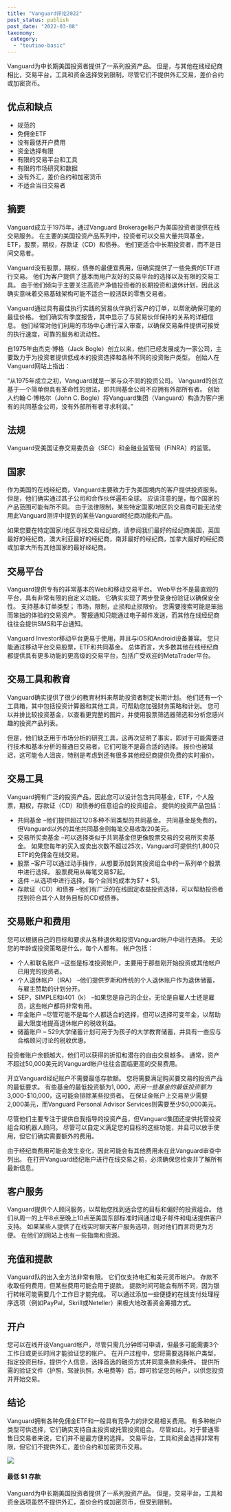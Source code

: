 ```yaml
---
title: "Vanguard评论2022"
post_status: publish
post_date: "2022-03-08"
taxonomy:
 category: 
  - "toutiao-basic"
---
```


Vanguard为中长期美国投资者提供了一系列投资产品。 但是，与其他在线经纪商相比，交易平台，工具和资金选择受到限制，尽管它们不提供外汇交易，差价合约或加密货币。

## 优点和缺点
- 规范的
- 免佣金ETF
- 没有最低开户费用
- 资金选择有限
- 有限的交易平台和工具
- 有限的市场研究和数据
- 没有外汇，差价合约和加密货币
- 不适合当日交易者


## 摘要

Vanguard成立于1975年，通过Vanguard Brokerage帐户为美国投资者提供在线交易服务。 在主要的美国投资产品系列中，投资者可以交易大量共同基金，ETF，股票，期权，存款证（CD）和债券。 他们更适合中长期投资者，而不是日间交易者。

Vanguard没有股票，期权，债券的最便宜费用，但确实提供了一些免费的ETF进行交易。 他们为客户提供了基本而用户友好的交易平台的选择以及有限的交易工具。 由于他们倾向于主要关注高资产净值投资者的长期投资和退休计划，因此这确实意味着交易基础架构可能不适合一般活跃的零售交易者。

Vanguard通过具有最佳执行实践的贸易伙伴执行客户的订单，以帮助确保可能的最佳价格。 他们确实有季度报告，其中显示了与贸易伙伴保持的关系的详细信息。 他们经常对他们利用的市场中心进行深入审查，以确保交易条件提供可接受的执行速度，可靠的服务和流动性。

自1975年由杰克·博格（Jack Bogle）创立以来，他们已经发展成为一家公司，主要致力于为投资者提供低成本的投资选择和各种不同的投资账户类型。 创始人在Vanguard网站上指出：

“从1975年成立之初，Vanguard就是一家与众不同的投资公司。 Vanguard的创立基于一个简单但具有革命性的想法，即共同基金公司不应拥有外部所有者。 创始人约翰·C·博格尔（John C. Bogle）将Vanguard集团（Vanguard）构造为客户拥有的共同基金公司，没有外部所有者寻求利润。”

## 法规

Vanguard受美国证券交易委员会（SEC）和金融业监管局（FINRA）的监管。

## 国家

作为美国的在线经纪商，Vanguard主要致力于为美国境内的客户提供投资服务。 但是，他们确实通过其子公司和合作伙伴遍布全球。 应该注意的是，每个国家的产品范围可能有所不同。 由于法律限制，某些特定国家/地区的交易商可能无法使用此Vanguard测评中提到的某些Vanguard经纪商功能和产品。

如果您要在特定国家/地区寻找交易经纪商，请参阅我们最好的经纪商美国，英国最好的经纪商，澳大利亚最好的经纪商，南非最好的经纪商，加拿大最好的经纪商或加拿大所有其他国家的最好经纪商。

## 交易平台

Vanguard提供专有的非常基本的Web和移动交易平台。 Web平台不是最直观的平台，具有非常有限的自定义功能。 它确实实现了两步登录身份验证以确保安全性。 支持基本订单类型； 市场，限制，止损和止损限价。 您需要搜索可能是笨拙而笨拙的体验的交易资产。 警报通知只能通过电子邮件发送，而其他在线经纪商往往会提供SMS和平台通知。

Vanguard Investor移动平台更易于使用，并且与iOS和Android设备兼容。 您只能通过移动平台交易股票，ETF和共同基金。 总体而言，大多数其他在线经纪商都提供具有更多功能的更高级的交易平台，包括广受欢迎的MetaTrader平台。

## 交易工具和教育

Vanguard确实提供了很少的教育材料来帮助投资者制定长期计划。 他们还有一个工具箱，其中包括投资计算器和其他工具，可帮助您加强财务策略和计划。 您可以并排比较投资基金，以查看更完整的图片，并使用股票筛选器筛选和分析您感兴趣的投资产品列表。

但是，他们缺乏用于市场分析的研究工具，这再次证明了事实，即对于可能需要进行技术和基本分析的普通日交易者，它们可能不是最合适的选择。 报价也被延迟，这可能令人沮丧，特别是考虑到还有很多其他经纪商提供免费的实时报价。

## 交易工具

Vanguard拥有广泛的投资产品，因此您可以设计包含共同基金，ETF，个人股票，期权，存款证（CD）和债券的任意组合的投资组合。 提供的投资产品包括：
- 共同基金 –他们提供超过120多种不同类型的共同基金。 共同基金是免费的，但Vanguard以外的其他共同基金则每笔交易收取20美元。
- 交易所买卖基金 –可以选择类似于共同基金但更像股票交易的交易所买卖基金。 如果您每年的买入或卖出次数不超过25次，Vanguard可提供约1,800只ETF的免佣金在线交易。
- 股票 –客户可以通过动手操作，从想要添加到其投资组合中的一系列单个股票中进行选择。 股票费用从每笔交易$7起。
- 选件 –从选项中进行选择，每个合同的成本为$7 + $1。
- 存款证（CD）和债券 –他们有广泛的在线固定收益投资选择，可以帮助投资者找到符合其个人财务目标的CD或债券。

## 交易账户和费用

您可以根据自己的目标和要求从各种退休和投资Vanguard帐户中进行选择。 无论您的年龄或投资策略是什么，每个人都有。 帐户包括：
- 个人和联名账户 –这些是标准投资帐户，主要用于那些刚开始投资或其他帐户已用完的投资者。
- 个人退休帐户（IRA） –他们提供罗斯和传统的个人退休账户作为退休储蓄，与雇主赞助的计划分开。
- SEP，SIMPLE和i401（k） –如果您是自己的企业，无论是自雇人士还是雇员，这些帐户都将非常有用。
- 年金账户 –尽管可能不是每个人都适合的选择，但可以选择可变年金，以帮助最大限度地提高退休帐户的税收利益。
- 储蓄账户 – 529大学储蓄计划可用于为孩子的大学教育储蓄，并具有一些应与合格顾问讨论的税收优惠。

投资者账户余额越大，他们可以获得的折扣和潜在的自由交易越多。 通常，资产不超过50,000美元的Vanguard帐户往往会面临更高的交易费用。

开立Vanguard经纪账户不需要最低存款额。 您将需要满足购买要交易的投资产品的最低要求。 有些基金的最低投资额为$1,000，而另一些基金的最低投资额为$3,000-$10,000，这可能会排除某些投资者。 在保证金账户上交易至少需要2,000美元，而Vanguard Personal Advisor Services则需要至少50,000美元。

尽管他们主要专注于提供自我指导的投资产品，但Vanguard集团还提供托管投资组合和机器人顾问。 尽管可以自定义满足您的目标的这些功能，并且可以放手使用，但它们确实需要额外的费用。

由于经纪商费用可能会发生变化，因此可能会有其他费用未在此Vanguard审查中列出。 在打开Vanguard经纪账户进行在线交易之前，必须确保您检查并了解所有最新信息。

## 客户服务

Vanguard提供个人顾问服务，以帮助您找到适合您的目标和偏好的投资组合。 他们从周一的上午8点至晚上10点至美国东部标准时间通过电子邮件和电话提供客户支持。 如果某些人提供了在线实时聊天客户服务选项，则对他们而言将更为方便。 在他们的网站上也有一些指南和资源。

## 充值和提款

Vanguard队的出入金方法非常有限。 它们仅支持电汇和美元货币帐户。 存款不收取任何费用，但某些费用可能会用于提款。 提款时间可能会有所不同，因为银行转帐可能需要几个工作日才能完成。 可以通过添加一些便捷的在线支付处理程序选项（例如PayPal，Skrill或Neteller）来极大地改善资金筹措方式。

## 开户

您可以在线开设Vanguard帐户，尽管只需几分钟即可申请，但最多可能需要3个工作日或更长时间才能验证您的帐户。 在开户过程中，您将需要选择帐户类型，指定投资目标，提供个人信息，选择首选的融资方式并同意条款和条件。 提供所需的验证文件（护照，驾驶执照，水电费等）后，即可验证您的帐户，以供您投资并开始交易。

## 结论

Vanguard拥有各种免佣金ETF和一般具有竞争力的非交易相关费用。 有多种帐户类型可供选择，它们确实支持自主投资或托管投资组合。 尽管如此，对于普通零售日交易者来说，它们并不是最方便的选择。 交易平台，工具和资金选择非常有限，但它们不提供外汇，差价合约和加密货币交易。

![](https://cdn.fendou.la/funstoutiao/2020/10/Vanguard-Logo.png)

#### 最低 $1 存款

Vanguard为中长期美国投资者提供了一系列投资产品。 但是，交易平台，工具和资金选项虽然不提供外汇，差价合约或加密货币，但受到限制。
